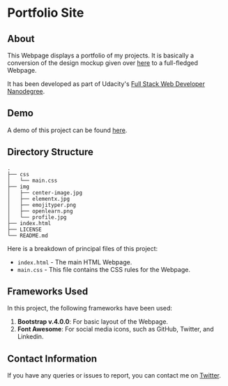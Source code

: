 # Portfolio Site
## About
This Webpage displays a portfolio of my projects. It is basically a conversion of the design mockup given over [here](https://d17h27t6h515a5.cloudfront.net/topher/2017/November/5a136147_design-mockup-portfolio/design-mockup-portfolio.pdf) to a full-fledged Webpage. 

It has been developed as part of Udacity's [Full Stack Web Developer Nanodegree](https://in.udacity.com/course/full-stack-web-developer-nanodegree--nd004).

## Demo
A demo of this project can be found [here](https://sdey96.github.io/portfolio-site/).

## Directory Structure
```
.
├── css
│   └── main.css
├── img
│   ├── center-image.jpg
│   ├── elementx.jpg
│   ├── emojityper.png
│   ├── openlearn.png
│   └── profile.jpg
├── index.html
├── LICENSE
└── README.md
```

Here is a breakdown of principal files of this project:

  - `index.html` - The main HTML Webpage.
  - `main.css` - This file contains the CSS rules for the Webpage.

## Frameworks Used
In this project, the following frameworks have been used:
   1. **Bootstrap v.4.0.0**: For basic layout of the Webpage.
   2. **Font Awesome**: For social media icons, such as GitHub, Twitter, and Linkedin. 

## Contact Information
If you have any queries or issues to report, you can contact me on [Twitter](https://twitter.com/SDey_96).
